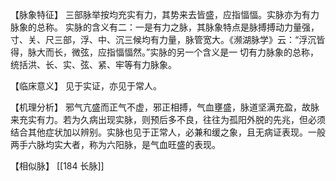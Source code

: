 【脉象特征】
三部脉举按均充实有力，其势来去皆盛，应指愊愊。实脉亦为有力脉象的总称。
实脉的含义有二：一是有力之脉，其脉象特点是脉搏搏动力量强，寸、关、尺三部，浮、中、沉三候均有力量，脉管宽大。《濒湖脉学》云：“浮沉皆得，脉大而长，微弦，应指愊愊然。”实脉的另一个含义是一
切有力脉象的总称，统括洪、长、实、弦、紧、牢等有力脉象。

【临床意义】
见于实证，亦见于常人。

【机理分析】
邪气亢盛而正气不虚，邪正相搏，气血壅盛，脉道坚满充盈，故脉来充实有力。若为久病出现实脉，则预后多不良，往往为孤阳外脱的先兆，但必须结合其他症状加以辨别。实脉也见于正常人，必兼和缓之象，且无病证表现。一般两手六脉均实大者，称为六阳脉，是气血旺盛的表现。

【相似脉】
[[184 长脉]]